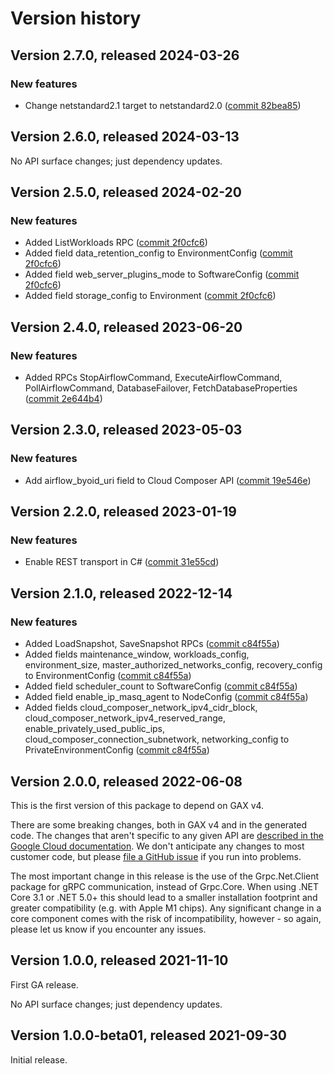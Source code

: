 # Version history

## Version 2.7.0, released 2024-03-26

### New features

- Change netstandard2.1 target to netstandard2.0 ([commit 82bea85](https://github.com/googleapis/google-cloud-dotnet/commit/82bea850661975b9750ac30753528cc9d2e05240))

## Version 2.6.0, released 2024-03-13

No API surface changes; just dependency updates.

## Version 2.5.0, released 2024-02-20

### New features

- Added ListWorkloads RPC ([commit 2f0cfc6](https://github.com/googleapis/google-cloud-dotnet/commit/2f0cfc682d783c0629519bda7c3706ff1c271ea0))
- Added field data_retention_config to EnvironmentConfig ([commit 2f0cfc6](https://github.com/googleapis/google-cloud-dotnet/commit/2f0cfc682d783c0629519bda7c3706ff1c271ea0))
- Added field web_server_plugins_mode to SoftwareConfig ([commit 2f0cfc6](https://github.com/googleapis/google-cloud-dotnet/commit/2f0cfc682d783c0629519bda7c3706ff1c271ea0))
- Added field storage_config to Environment ([commit 2f0cfc6](https://github.com/googleapis/google-cloud-dotnet/commit/2f0cfc682d783c0629519bda7c3706ff1c271ea0))

## Version 2.4.0, released 2023-06-20

### New features

- Added RPCs StopAirflowCommand, ExecuteAirflowCommand, PollAirflowCommand, DatabaseFailover, FetchDatabaseProperties ([commit 2e644b4](https://github.com/googleapis/google-cloud-dotnet/commit/2e644b42c98e20244cf95921f1ef074a4f469b42))

## Version 2.3.0, released 2023-05-03

### New features

- Add airflow_byoid_uri field to Cloud Composer API ([commit 19e546e](https://github.com/googleapis/google-cloud-dotnet/commit/19e546e093540a297e017b1f9bf1d9e6e4f1e8ec))

## Version 2.2.0, released 2023-01-19

### New features

- Enable REST transport in C# ([commit 31e55cd](https://github.com/googleapis/google-cloud-dotnet/commit/31e55cdbafe12bfae68e28a75a1b75ceb445684f))

## Version 2.1.0, released 2022-12-14

### New features

- Added LoadSnapshot, SaveSnapshot RPCs ([commit c84f55a](https://github.com/googleapis/google-cloud-dotnet/commit/c84f55a6901a487e1f9494ac73a7ce0dcaf9dfa4))
- Added fields maintenance_window, workloads_config, environment_size, master_authorized_networks_config, recovery_config to EnvironmentConfig ([commit c84f55a](https://github.com/googleapis/google-cloud-dotnet/commit/c84f55a6901a487e1f9494ac73a7ce0dcaf9dfa4))
- Added field scheduler_count to SoftwareConfig ([commit c84f55a](https://github.com/googleapis/google-cloud-dotnet/commit/c84f55a6901a487e1f9494ac73a7ce0dcaf9dfa4))
- Added field enable_ip_masq_agent to NodeConfig ([commit c84f55a](https://github.com/googleapis/google-cloud-dotnet/commit/c84f55a6901a487e1f9494ac73a7ce0dcaf9dfa4))
- Added fields cloud_composer_network_ipv4_cidr_block, cloud_composer_network_ipv4_reserved_range, enable_privately_used_public_ips, cloud_composer_connection_subnetwork, networking_config to PrivateEnvironmentConfig ([commit c84f55a](https://github.com/googleapis/google-cloud-dotnet/commit/c84f55a6901a487e1f9494ac73a7ce0dcaf9dfa4))

## Version 2.0.0, released 2022-06-08

This is the first version of this package to depend on GAX v4.

There are some breaking changes, both in GAX v4 and in the generated
code. The changes that aren't specific to any given API are [described in the Google Cloud
documentation](https://cloud.google.com/dotnet/docs/reference/help/breaking-gax4).
We don't anticipate any changes to most customer code, but please [file a
GitHub issue](https://github.com/googleapis/google-cloud-dotnet/issues/new/choose)
if you run into problems.

The most important change in this release is the use of the Grpc.Net.Client package
for gRPC communication, instead of Grpc.Core. When using .NET Core 3.1 or .NET 5.0+
this should lead to a smaller installation footprint and greater compatibility (e.g.
with Apple M1 chips). Any significant change in a core component comes with the risk
of incompatibility, however - so again, please let us know if you encounter any
issues.


## Version 1.0.0, released 2021-11-10

First GA release.

No API surface changes; just dependency updates.

## Version 1.0.0-beta01, released 2021-09-30

Initial release.
